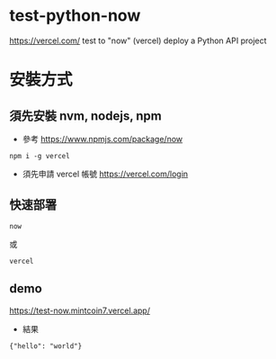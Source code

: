 # test-python-now
https://vercel.com/ test to "now" (vercel) deploy a Python API project
# 安裝方式
## 須先安裝 nvm, nodejs, npm
* 參考 https://www.npmjs.com/package/now
```
npm i -g vercel
```
* 須先申請 vercel 帳號 https://vercel.com/login
## 快速部署
```
now
```
或
```
vercel
```
## demo
https://test-now.mintcoin7.vercel.app/
* 結果
```
{"hello": "world"}
```
